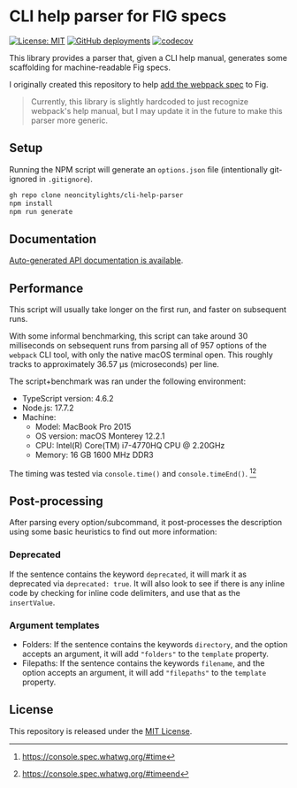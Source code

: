 # CLI help parser for FIG specs
[![License: MIT](https://img.shields.io/badge/License-MIT-blue.svg)](https://opensource.org/licenses/MIT)
[![GitHub deployments](https://img.shields.io/github/deployments/neoncitylights/cli-help-parser/github-pages?label=deploy)](https://github.com/neoncitylights/cli-help-parser/deployments/activity_log?environment=github-pages)
[![codecov](https://codecov.io/gh/neoncitylights/cli-help-parser/branch/main/graph/badge.svg?token=xtI8VUXBwP)](https://codecov.io/gh/neoncitylights/cli-help-parser)

This library provides a parser that, given a CLI help manual, generates some scaffolding for machine-readable Fig specs.

I originally created this repository to help [add the webpack spec](https://github.com/withfig/autocomplete/pull/1100) to Fig.

> Currently, this library is slightly hardcoded to just recognize webpack's help manual, but I may update it in the future to make this parser more generic.

## Setup

Running the NPM script will generate an `options.json` file (intentionally git-ignored in `.gitignore`).

```bash
gh repo clone neoncitylights/cli-help-parser
npm install
npm run generate
```

## Documentation
[Auto-generated API documentation is available](https://neoncitylights.github.io/cli-help-parser/).

## Performance

This script will usually take longer on the first run, and faster on subsequent runs.

With some informal benchmarking, this script can take around 30 milliseconds on sebsequent runs from parsing all of 957 options of the `webpack` CLI tool, with only the native macOS terminal open. This roughly tracks to approximately 36.57 μs (microseconds) per line.

The script+benchmark was ran under the following environment:

* TypeScript version: 4.6.2
* Node.js: 17.7.2
* Machine:
  * Model: MacBook Pro 2015
  * OS version: macOS Monterey 12.2.1
  * CPU: Intel(R) Core(TM) i7-4770HQ CPU @ 2.20GHz
  * Memory: 16 GB 1600 MHz DDR3

The timing was tested via `console.time()` and `console.timeEnd()`. [^console-time][^console-timeend]

## Post-processing

After parsing every option/subcommand, it post-processes the description using some basic heuristics to find out more information:

### Deprecated

If the sentence contains the keyword `deprecated`, it will mark it as deprecated via `deprecated: true`.
It will also look to see if there is any inline code by checking for inline code delimiters, and use that as the `insertValue`.

### Argument templates

* Folders: If the sentence contains the keywords `directory`, and the option accepts an argument, it will add `"folders"` to the `template` property.
* Filepaths: If the sentence contains the keywords `filename`, and the option accepts an argument, it will add `"filepaths"` to the `template` property.

## License

This repository is released under the [MIT License](./LICENSE).

[^console-time]: https://console.spec.whatwg.org/#time
[^console-timeend]: https://console.spec.whatwg.org/#timeend
